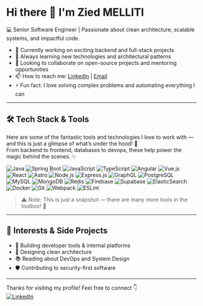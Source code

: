 # Hi there 👋 I'm Zied MELLITI

💻 Senior Software Engineer | Passionate about clean architecture, scalable systems, and impactful code.

- 🔭 Currently working on exciting backend and full-stack projects
- 🌱 Always learning new technologies and architectural patterns
- 👯 Looking to collaborate on open-source projects and mentoring opportunities
- 📫 How to reach me: [LinkedIn](https://www.linkedin.com/in/zied-melliti/) | [Email](zied.melliti@engineer.com)
- ⚡ Fun fact: I love solving complex problems and automating everything I can

---

## 🛠️ Tech Stack & Tools

Here are some of the fantastic tools and technologies I love to work with — and this is just a glimpse of what’s under the hood! 🚀  
From backend to frontend, databases to devops, these help power the magic behind the scenes. ✨

![Java](https://img.shields.io/badge/Java-ED8B00?style=for-the-badge&logo=openjdk&logoColor=white)
![Spring Boot](https://img.shields.io/badge/Spring_Boot-6DB33F?style=for-the-badge&logo=spring-boot&logoColor=white)
![JavaScript](https://img.shields.io/badge/JavaScript-F7DF1E?style=for-the-badge&logo=javascript&logoColor=black)
![TypeScript](https://img.shields.io/badge/TypeScript-3178C6?style=for-the-badge&logo=typescript&logoColor=white)
![Angular](https://img.shields.io/badge/Angular-DD0031?style=for-the-badge&logo=angular&logoColor=white)
![Vue.js](https://img.shields.io/badge/Vue.js-4FC08D?style=for-the-badge&logo=vue.js&logoColor=white)
![React](https://img.shields.io/badge/React-20232A?style=for-the-badge&logo=react&logoColor=61DAFB)
![Astro](https://img.shields.io/badge/Astro-FF5D01?style=for-the-badge&logo=astro&logoColor=white)
![Node.js](https://img.shields.io/badge/Node.js-339933?style=for-the-badge&logo=nodedotjs&logoColor=white)
![Express.js](https://img.shields.io/badge/Express.js-000000?style=for-the-badge&logo=express&logoColor=white)
![GraphQL](https://img.shields.io/badge/GraphQL-E10098?style=for-the-badge&logo=graphql&logoColor=white)
![PostgreSQL](https://img.shields.io/badge/PostgreSQL-316192?style=for-the-badge&logo=postgresql&logoColor=white)
![MySQL](https://img.shields.io/badge/MySQL-4479A1?style=for-the-badge&logo=mysql&logoColor=white)
![MongoDB](https://img.shields.io/badge/MongoDB-47A248?style=for-the-badge&logo=mongodb&logoColor=white)
![Redis](https://img.shields.io/badge/Redis-DC382D?style=for-the-badge&logo=redis&logoColor=white)
![Firebase](https://img.shields.io/badge/Firebase-FFCA28?style=for-the-badge&logo=firebase&logoColor=black)
![Supabase](https://img.shields.io/badge/Supabase-3ECF8E?style=for-the-badge&logo=supabase&logoColor=white)
![ElasticSearch](https://img.shields.io/badge/ElasticSearch-005571?style=for-the-badge&logo=elasticsearch&logoColor=white)
![Docker](https://img.shields.io/badge/Docker-2496ED?style=for-the-badge&logo=docker&logoColor=white)
![Git](https://img.shields.io/badge/Git-F05032?style=for-the-badge&logo=git&logoColor=white)
![Webpack](https://img.shields.io/badge/Webpack-8DD6F9?style=for-the-badge&logo=webpack&logoColor=black)
![ESLint](https://img.shields.io/badge/ESLint-4B32C3?style=for-the-badge&logo=eslint&logoColor=white)

> ⚠️ *Note:* This is just a snapshot — there are many more tools in the toolbox! 🧰

---

## 🧠 Interests & Side Projects

- 💬 Building developer tools & internal platforms
- 🧩 Designing clean architecture
- 📚 Reading about DevOps and System Design
- 🛡️ Contributing to security-first software

---

Thanks for visiting my profile! Feel free to connect 👇  
[![LinkedIn](https://img.shields.io/badge/LinkedIn-Zied_Melliti-blue?style=flat&logo=linkedin)](https://www.linkedin.com/in/zied-melliti/)
